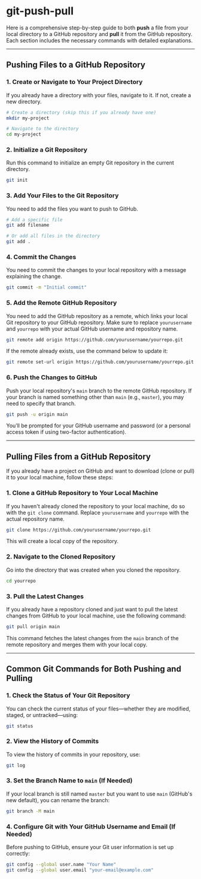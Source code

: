 # git-push-pull

Here is a comprehensive step-by-step guide to both **push** a file from your local directory to a GitHub repository and **pull** it from the GitHub repository. Each section includes the necessary commands with detailed explanations.

---

## Pushing Files to a GitHub Repository

### 1. **Create or Navigate to Your Project Directory**
If you already have a directory with your files, navigate to it. If not, create a new directory.

```bash
# Create a directory (skip this if you already have one)
mkdir my-project

# Navigate to the directory
cd my-project
```

### 2. **Initialize a Git Repository**
Run this command to initialize an empty Git repository in the current directory.

```bash
git init
```

### 3. **Add Your Files to the Git Repository**
You need to add the files you want to push to GitHub.

```bash
# Add a specific file
git add filename

# Or add all files in the directory
git add .
```

### 4. **Commit the Changes**
You need to commit the changes to your local repository with a message explaining the change.

```bash
git commit -m "Initial commit" 
```

### 5. **Add the Remote GitHub Repository**
You need to add the GitHub repository as a remote, which links your local Git repository to your GitHub repository. Make sure to replace `yourusername` and `yourrepo` with your actual GitHub username and repository name.

```bash
git remote add origin https://github.com/yourusername/yourrepo.git
```

If the remote already exists, use the command below to update it:

```bash
git remote set-url origin https://github.com/yourusername/yourrepo.git
```

### 6. **Push the Changes to GitHub**
Push your local repository's `main` branch to the remote GitHub repository. If your branch is named something other than `main` (e.g., `master`), you may need to specify that branch.

```bash
git push -u origin main
```

You’ll be prompted for your GitHub username and password (or a personal access token if using two-factor authentication).

---

## Pulling Files from a GitHub Repository

If you already have a project on GitHub and want to download (clone or pull) it to your local machine, follow these steps:

### 1. **Clone a GitHub Repository to Your Local Machine**
If you haven't already cloned the repository to your local machine, do so with the `git clone` command. Replace `yourusername` and `yourrepo` with the actual repository name.

```bash
git clone https://github.com/yourusername/yourrepo.git
```

This will create a local copy of the repository.

### 2. **Navigate to the Cloned Repository**
Go into the directory that was created when you cloned the repository.

```bash
cd yourrepo
```

### 3. **Pull the Latest Changes**
If you already have a repository cloned and just want to pull the latest changes from GitHub to your local machine, use the following command:

```bash
git pull origin main
```

This command fetches the latest changes from the `main` branch of the remote repository and merges them with your local copy.

---

## Common Git Commands for Both Pushing and Pulling

### 1. **Check the Status of Your Git Repository**
You can check the current status of your files—whether they are modified, staged, or untracked—using:

```bash
git status
```

### 2. **View the History of Commits**
To view the history of commits in your repository, use:

```bash
git log
```

### 3. **Set the Branch Name to `main` (If Needed)**
If your local branch is still named `master` but you want to use `main` (GitHub's new default), you can rename the branch:

```bash
git branch -M main
```

### 4. **Configure Git with Your GitHub Username and Email (If Needed)**
Before pushing to GitHub, ensure your Git user information is set up correctly:

```bash
git config --global user.name "Your Name"
git config --global user.email "your-email@example.com"
```
